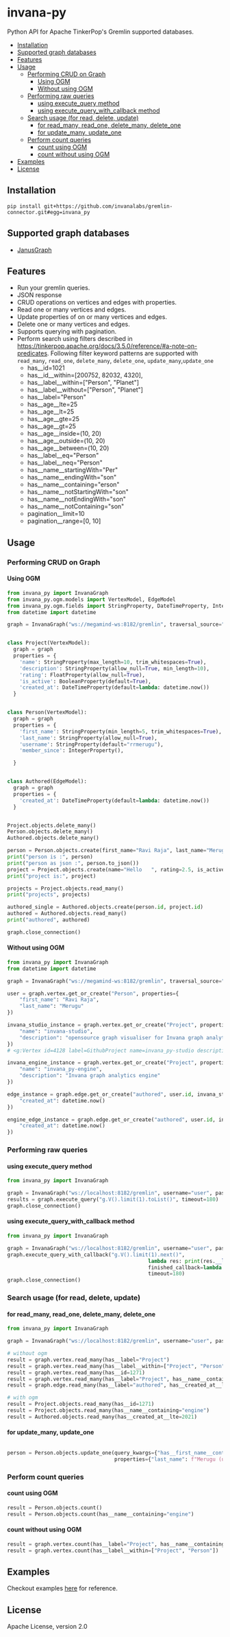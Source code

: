 # invana-py

Python API for Apache TinkerPop's Gremlin supported databases.

- [Installation](#installation)
- [Supported graph databases](#supported-graph-databases)
- [Features](#features)
- [Usage](#usage)
    - [Performing CRUD on Graph](#performing-crud-on-graph)
        - [Using OGM](#using-ogm)
        - [Without using OGM](#without-using-ogm)
    - [Performing raw queries](#performing-raw-queries)
        - [using execute_query method](#using-execute_query-method)
        - [using execute_query_with_callback method](#using-execute_query_with_callback-method)
    - [Search usage (for read, delete, update)](#search-usage-for-read-delete-update)
        - [for read_many, read_one, delete_many, delete_one](#for-read_many-read_one-delete_many-delete_one)
        - [for update_many, update_one](#for-update_many-update_one)
    - [Perform count queries](#perform-count-queries)
        - [count using OGM](#count-using-ogm)
        - [count without using OGM](#count-without-using-ogm)
- [Examples](#examples)
- [License](#license)

## Installation

```shell
pip install git+https://github.com/invanalabs/gremlin-connector.git#egg=invana_py
```

## Supported graph databases

- [JanusGraph](https://janusgraph.org/)

[comment]: <> (- [DataStax Enterprise]&#40;https://www.datastax.com/products/datastax-enterprise&#41;)

## Features

[comment]: <> (- Vertex based queries methods `read_inedges`, `read_incoming_vertices_with_inedges`,)

[comment]: <> (  `read_outgoing_vertices_with_inedges`, `read_bothv_with_outedges`.)

- Run your gremlin queries.
- JSON response
- CRUD operations on vertices and edges with properties.
- Read one or many vertices and edges.
- Update properties of on or many vertices and edges.
- Delete one or many vertices and edges.
- Supports querying with pagination.
- Perform search using filters described in https://tinkerpop.apache.org/docs/3.5.0/reference/#a-note-on-predicates.
  Following filter keyword patterns are supported with `read_many`, `read_one`, `delete_many`,
  `delete_one`, `update_many`,`update_one`
    - has__id=1021
    - has__id__within=[200752, 82032, 4320],
    - has__label__within=["Person", "Planet"]
    - has__label__without=["Person", "Planet"]
    - has__label="Person"
    - has__age__lte=25
    - has__age__lt=25
    - has__age__gte=25
    - has__age__gt=25
    - has__age__inside=(10, 20)
    - has__age__outside=(10, 20)
    - has__age__between=(10, 20)
    - has__label__eq="Person"
    - has__label__neq="Person"
    - has__name__startingWith="Per"
    - has__name__endingWith="son"
    - has__name__containing="erson"
    - has__name__notStartingWith="son"
    - has__name__notEndingWith="son"
    - has__name__notContaining="son"
    - pagination__limit=10
    - pagination__range=[0, 10]

## Usage

### Performing CRUD on Graph

#### Using OGM

```python
from invana_py import InvanaGraph
from invana_py.ogm.models import VertexModel, EdgeModel
from invana_py.ogm.fields import StringProperty, DateTimeProperty, IntegerProperty, FloatProperty, BooleanProperty
from datetime import datetime

graph = InvanaGraph("ws://megamind-ws:8182/gremlin", traversal_source="g")


class Project(VertexModel):
  graph = graph
  properties = {
    'name': StringProperty(max_length=10, trim_whitespaces=True),
    'description': StringProperty(allow_null=True, min_length=10),
    'rating': FloatProperty(allow_null=True),
    'is_active': BooleanProperty(default=True),
    'created_at': DateTimeProperty(default=lambda: datetime.now())
  }


class Person(VertexModel):
  graph = graph
  properties = {
    'first_name': StringProperty(min_length=5, trim_whitespaces=True),
    'last_name': StringProperty(allow_null=True),
    'username': StringProperty(default="rrmerugu"),
    'member_since': IntegerProperty(),

  }


class Authored(EdgeModel):
  graph = graph
  properties = {
    'created_at': DateTimeProperty(default=lambda: datetime.now())
  }


Project.objects.delete_many()
Person.objects.delete_many()
Authored.objects.delete_many()

person = Person.objects.create(first_name="Ravi Raja", last_name="Merugu", member_since=2000)
print("person is :", person)
print("person as json :", person.to_json())
project = Project.objects.create(name="Hello   ", rating=2.5, is_active=False)
print("project is:", project)

projects = Project.objects.read_many()
print("projects", projects)

authored_single = Authored.objects.create(person.id, project.id)
authored = Authored.objects.read_many()
print("authored", authored)

graph.close_connection()

```

#### Without using OGM

```python
from invana_py import InvanaGraph
from datetime import datetime

graph = InvanaGraph("ws://megamind-ws:8182/gremlin", traversal_source="g")

user = graph.vertex.get_or_create("Person", properties={
    "first_name": "Ravi Raja",
    "last_name": "Merugu"
})

invana_studio_instance = graph.vertex.get_or_create("Project", properties={
    "name": "invana-studio",
    "description": "opensource graph visualiser for Invana graph analytics engine"
})
# <g:Vertex id=4128 label=GithubProject name=invana_py-studio description=opensource graph visualiser for Invana graph analytics engine/>

invana_engine_instance = graph.vertex.get_or_create("Project", properties={
    "name": "invana_py-engine",
    "description": "Invana graph analytics engine"
})

edge_instance = graph.edge.get_or_create("authored", user.id, invana_studio_instance.id, properties={
    "created_at": datetime.now()
})

engine_edge_instance = graph.edge.get_or_create("authored", user.id, invana_engine_instance.id, properties={
    "created_at": datetime.now()
})

```

### Performing raw queries

#### using execute_query method

```python
from invana_py import InvanaGraph

graph = InvanaGraph("ws://localhost:8182/gremlin", username="user", password="password")
results = graph.execute_query("g.V().limit(1).toList()", timeout=180)
graph.close_connection()
```

#### using execute_query_with_callback method

```python
from invana_py import InvanaGraph

graph = InvanaGraph("ws://localhost:8182/gremlin", username="user", password="password")
graph.execute_query_with_callback("g.V().limit(1).next()",
                                              lambda res: print(res.__len__()),
                                              finished_callback=lambda: graph.close_connection(),
                                              timeout=180)
graph.close_connection()

```

### Search usage (for read, delete, update)

#### for read_many, read_one, delete_many, delete_one

```python
from invana_py import InvanaGraph

graph = InvanaGraph("ws://localhost:8182/gremlin", username="user", password="password")

# without ogm
result = graph.vertex.read_many(has__label="Project")
result = graph.vertex.read_many(has__label__within=["Project", "Person"])
result = graph.vertex.read_many(has__id=1271)
result = graph.vertex.read_many(has__label="Project", has__name__containing="engine")
result = graph.edge.read_many(has__label="authored", has__created_at__lte=2021)

# with ogm
result = Project.objects.read_many(has__id=1271)
result = Project.objects.read_many(has__name__containing="engine")
result = Authored.objects.read_many(has__created_at__lte=2021)

```

#### for update_many, update_one

```python

person = Person.objects.update_one(query_kwargs={"has__first_name__containing": "Ravi"},
                                   properties={"last_name": f"Merugu (updated)"})

```

### Perform count queries

#### count using OGM
```python
result = Person.objects.count()
result = Person.objects.count(has__name__containing="engine")
```

#### count without using OGM
```python
result = graph.vertex.count(has__label="Project", has__name__containing="engine")
result = graph.vertex.count(has__label__within=["Project", "Person"])
```



## Examples

Checkout examples [here](examples/) for reference.

## License

Apache License, version 2.0


